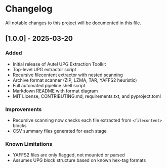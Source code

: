 # Changelog

All notable changes to this project will be documented in this file.

## [1.0.0] - 2025-03-20
### Added
- Initial release of Autel UPG Extraction Toolkit
- Top-level UPG extractor script
- Recursive filecontent extractor with nested scanning
- Archive format scanner (ZIP, LZMA, TAR, YAFFS2 heuristic)
- Full automated pipeline shell script
- Markdown README with format diagram
- MIT License, CONTRIBUTING.md, requirements.txt, and pyproject.toml

### Improvements
- Recursive scanning now checks each file extracted from `<filecontent>` blocks
- CSV summary files generated for each stage

### Known Limitations
- YAFFS2 files are only flagged, not mounted or parsed
- Assumes UPG block structure based on known hex-tag formats